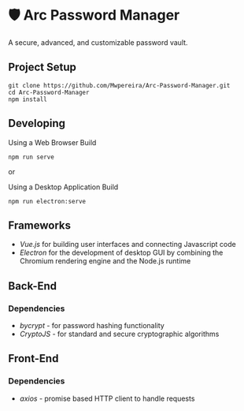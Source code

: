 # 🛡 Arc Password Manager

A secure, advanced, and customizable password vault. 

## Project Setup
```
git clone https://github.com/Mwpereira/Arc-Password-Manager.git
cd Arc-Password-Manager
npm install
```

## Developing

Using a Web Browser Build
```
npm run serve
```
or

Using a Desktop Application Build
```
npm run electron:serve
```

## Frameworks

* *Vue.js* for building user interfaces and connecting Javascript code
* *Electron* for the development of desktop GUI by combining the Chromium rendering engine and the Node.js runtime

## Back-End

  ### Dependencies
  
  * *bycrypt* - for password hashing functionality
  * *CryptoJS* - for standard and secure cryptographic algorithms

## Front-End

  ### Dependencies
  
  * *axios* - promise based HTTP client to handle requests
